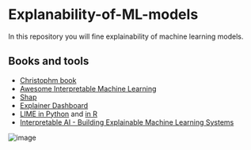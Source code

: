 # Explanability-of-ML-models
In this repository you will fine explainability of machine learning models.
## Books and tools
+ [Christophm book](https://christophm.github.io/interpretable-ml-book/preface-by-the-author.html)
+ [Awesome Interpretable Machine Learning](https://github.com/lopusz/awesome-interpretable-machine-learning/blob/master/README.org)
+ [Shap](https://github.com/slundberg/shap)
+ [Explainer Dashboard](https://explainerdashboard.readthedocs.io/en/latest/)
+ [LIME in Python](https://github.com/marcotcr/lime) and [in R](https://github.com/thomasp85/lime)
+ [Interpretable AI - Building Explainable Machine Learning Systems](https://github.com/thampiman/interpretable-ai-book)

![image](https://user-images.githubusercontent.com/93058160/219294849-e5f82a83-8de3-4924-88f7-f8509cda8365.png)

